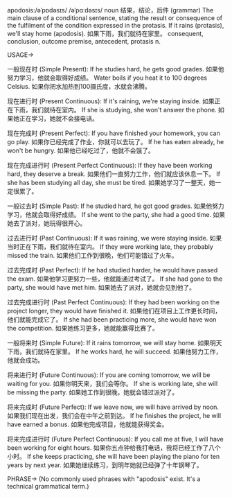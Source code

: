 apodosis:/əˈpɒdəsɪs/ /əˈpɑːdəsɪs/
noun
结果，结论，后件 (grammar)
The main clause of a conditional sentence, stating the result or consequence of the fulfilment of the condition expressed in the protasis.
If it rains (protasis), we'll stay home (apodosis). 如果下雨，我们就待在家里。
consequent, conclusion, outcome
premise, antecedent, protasis
n.


USAGE->

一般现在时 (Simple Present):
If he studies hard, he gets good grades. 如果他努力学习，他就会取得好成绩。
Water boils if you heat it to 100 degrees Celsius. 如果你把水加热到100摄氏度，水就会沸腾。

现在进行时 (Present Continuous):
If it's raining, we're staying inside. 如果正在下雨，我们就待在室内。
If she is studying, she won't answer the phone. 如果她正在学习，她就不会接电话。


现在完成时 (Present Perfect):
If you have finished your homework, you can go play. 如果你已经完成了作业，你就可以去玩了。
If he has eaten already, he won't be hungry. 如果他已经吃过了，他就不会饿了。


现在完成进行时 (Present Perfect Continuous):
If they have been working hard, they deserve a break. 如果他们一直努力工作，他们就应该休息一下。
If she has been studying all day, she must be tired. 如果她学习了一整天，她一定很累了。


一般过去时 (Simple Past):
If he studied hard, he got good grades. 如果他努力学习，他就会取得好成绩。
If she went to the party, she had a good time. 如果她去了派对，她玩得很开心。


过去进行时 (Past Continuous):
If it was raining, we were staying inside. 如果当时正在下雨，我们就待在室内。
If they were working late, they probably missed the train. 如果他们工作到很晚，他们可能错过了火车。


过去完成时 (Past Perfect):
If he had studied harder, he would have passed the exam. 如果他学习更努力一些，他就能通过考试了。
If she had gone to the party, she would have met him. 如果她去了派对，她就会见到他了。


过去完成进行时 (Past Perfect Continuous):
If they had been working on the project longer, they would have finished it. 如果他们在项目上工作更长时间，他们就能完成它了。
If she had been practicing more, she would have won the competition. 如果她练习更多，她就能赢得比赛了。


一般将来时 (Simple Future):
If it rains tomorrow, we will stay home. 如果明天下雨，我们就待在家里。
If he works hard, he will succeed. 如果他努力工作，他就会成功。


将来进行时 (Future Continuous):
If you are coming tomorrow, we will be waiting for you. 如果你明天来，我们会等你。
If she is working late, she will be missing the party. 如果她工作到很晚，她就会错过派对了。


将来完成时 (Future Perfect):
If we leave now, we will have arrived by noon. 如果我们现在出发，我们会在中午之前到达。
If he finishes the project, he will have earned a bonus. 如果他完成项目，他就能获得奖金。


将来完成进行时 (Future Perfect Continuous):
If you call me at five, I will have been working for eight hours. 如果你五点钟给我打电话，我将已经工作了八个小时。
If she keeps practicing, she will have been playing the piano for ten years by next year. 如果她继续练习，到明年她就已经弹了十年钢琴了。


PHRASE->
(No commonly used phrases with "apodosis" exist.  It's a technical grammatical term.)
